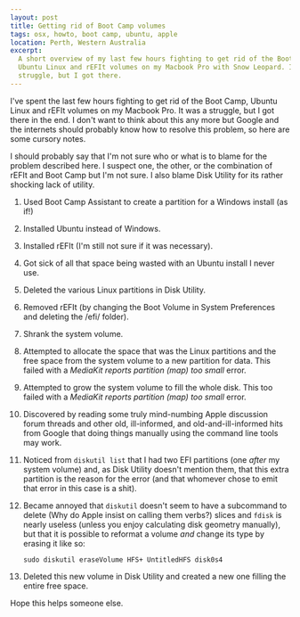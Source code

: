 ```yaml
---
layout: post
title: Getting rid of Boot Camp volumes
tags: osx, howto, boot camp, ubuntu, apple
location: Perth, Western Australia
excerpt: 
  A short overview of my last few hours fighting to get rid of the Boot Camp,
  Ubuntu Linux and rEFIt volumes on my Macbook Pro with Snow Leopard. It was a 
  struggle, but I got there.
---
```


I've spent the last few hours fighting to get rid of the Boot Camp, Ubuntu
Linux and rEFIt volumes on my Macbook Pro. It was a struggle, but I got there
in the end. I don't want to think about this any more but Google and the
internets should probably know how to resolve this problem, so here are some
cursory notes.

I should probably say that I'm not sure who or what is to blame for the
problem described here. I suspect one, the other, or the combination of rEFIt
and Boot Camp but I'm not sure. I also blame Disk Utility for its rather
shocking lack of utility.

1. Used Boot Camp Assistant to create a partition for a Windows install (as if!)

2. Installed Ubuntu instead of Windows.

3. Installed rEFIt (I'm still not sure if it was necessary).

4. Got sick of all that space being wasted with an Ubuntu install I never use.

5. Deleted the various Linux partitions in Disk Utility.

6. Removed rEFIt (by changing the Boot Volume in System Preferences and 
   deleting the /efi/ folder).

7. Shrank the system volume.

8. Attempted to allocate the space that was the Linux partitions and the free
   space from the system volume to a new partition for data. This failed with 
   a *MediaKit reports partition (map) too small* error.

9. Attempted to grow the system volume to fill the whole disk. This too failed
   with a *MediaKit reports partition (map) too small* error.

10. Discovered by reading some truly mind-numbing Apple discussion forum
    threads and other old, ill-informed, and old-and-ill-informed hits from 
    Google that doing things manually using the command line tools may work.

11. Noticed from `diskutil list` that I had two EFI partitions (one *after* my
    system volume) and, as Disk Utility doesn't mention them, that this extra
    partition is the reason for the error (and that whomever chose to emit 
    that error in this case is a shit).

12. Became annoyed that `diskutil` doesn't seem to have a subcommand to delete
    (Why do Apple insist on calling them verbs?) slices and `fdisk` is nearly
    useless (unless you enjoy calculating disk geometry manually), but that it
    is possible to reformat a volume *and* change its type by erasing it like 
    so:

        sudo diskutil eraseVolume HFS+ UntitledHFS disk0s4

13. Deleted this new volume in Disk Utility and created a new one filling the
    entire free space.

Hope this helps someone else.
